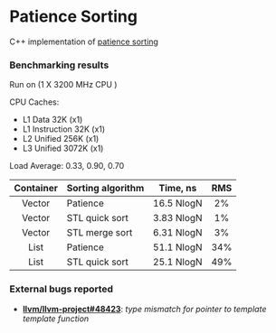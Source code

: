 # Patience Sorting
C++ implementation of [patience sorting](https://en.wikipedia.org/wiki/Patience_sorting)

### Benchmarking results

Run on (1 X 3200 MHz CPU )

CPU Caches:
*  L1 Data 32K (x1)
*  L1 Instruction 32K (x1)
*  L2 Unified 256K (x1)
*  L3 Unified 3072K (x1)

Load Average: 0.33, 0.90, 0.70

| Container | Sorting algorithm | Time, ns   | RMS |
|:---------:|:---------------|:----------:|:---:|
| Vector    | Patience       | 16.5 NlogN | 2%  |
| Vector    | STL quick sort | 3.83 NlogN | 1%  |
| Vector    | STL merge sort | 6.31 NlogN | 3%  |
| List      | Patience       | 51.1 NlogN | 34% |
| List      | STL quick sort | 25.1 NlogN | 49% |

### External bugs reported

 * **[llvm/llvm-project#48423](https://github.com/llvm/llvm-project/issues/48423)**: _type mismatch for pointer to template template function_
